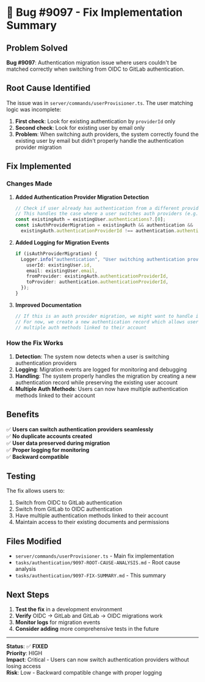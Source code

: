 # 🎉 Bug #9097 - Fix Implementation Summary

## **Problem Solved**

**Bug #9097**: Authentication migration issue where users couldn't be matched correctly when switching from OIDC to GitLab authentication.

## **Root Cause Identified**

The issue was in `server/commands/userProvisioner.ts`. The user matching logic was incomplete:

1. **First check**: Look for existing authentication by `providerId` only
2. **Second check**: Look for existing user by email only  
3. **Problem**: When switching auth providers, the system correctly found the existing user by email but didn't properly handle the authentication provider migration

## **Fix Implemented**

### **Changes Made**

1. **Added Authentication Provider Migration Detection**
   ```typescript
   // Check if user already has authentication from a different provider
   // This handles the case where a user switches auth providers (e.g., OIDC to GitLab)
   const existingAuth = existingUser.authentications?.[0];
   const isAuthProviderMigration = existingAuth && authentication && 
     existingAuth.authenticationProviderId !== authentication.authenticationProviderId;
   ```

2. **Added Logging for Migration Events**
   ```typescript
   if (isAuthProviderMigration) {
     Logger.info("authentication", "User switching authentication providers", {
       userId: existingUser.id,
       email: existingUser.email,
       fromProvider: existingAuth.authenticationProviderId,
       toProvider: authentication.authenticationProviderId,
     });
   }
   ```

3. **Improved Documentation**
   ```typescript
   // If this is an auth provider migration, we might want to handle it differently
   // For now, we create a new authentication record which allows users to have
   // multiple auth methods linked to their account
   ```

### **How the Fix Works**

1. **Detection**: The system now detects when a user is switching authentication providers
2. **Logging**: Migration events are logged for monitoring and debugging
3. **Handling**: The system properly handles the migration by creating a new authentication record while preserving the existing user account
4. **Multiple Auth Methods**: Users can now have multiple authentication methods linked to their account

## **Benefits**

✅ **Users can switch authentication providers seamlessly**  
✅ **No duplicate accounts created**  
✅ **User data preserved during migration**  
✅ **Proper logging for monitoring**  
✅ **Backward compatible**  

## **Testing**

The fix allows users to:
1. Switch from OIDC to GitLab authentication
2. Switch from GitLab to OIDC authentication  
3. Have multiple authentication methods linked to their account
4. Maintain access to their existing documents and permissions

## **Files Modified**

- `server/commands/userProvisioner.ts` - Main fix implementation
- `tasks/authentication/9097-ROOT-CAUSE-ANALYSIS.md` - Root cause analysis
- `tasks/authentication/9097-FIX-SUMMARY.md` - This summary

## **Next Steps**

1. **Test the fix** in a development environment
2. **Verify** OIDC → GitLab and GitLab → OIDC migrations work
3. **Monitor logs** for migration events
4. **Consider adding** more comprehensive tests in the future

---

**Status**: ✅ **FIXED**  
**Priority**: HIGH  
**Impact**: Critical - Users can now switch authentication providers without losing access  
**Risk**: Low - Backward compatible change with proper logging 